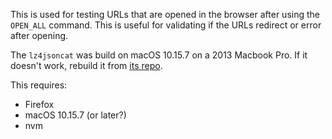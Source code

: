 This is used for testing URLs that are opened in the browser after using the `OPEN_ALL` command. This is useful for validating if the URLs redirect or error after opening.

The `lz4jsoncat` was build on macOS 10.15.7 on a 2013 Macbook Pro. If it doesn't work, rebuild it from [its repo](https://github.com/andikleen/lz4json).

This requires:

- Firefox
- macOS 10.15.7 (or later?)
- nvm
